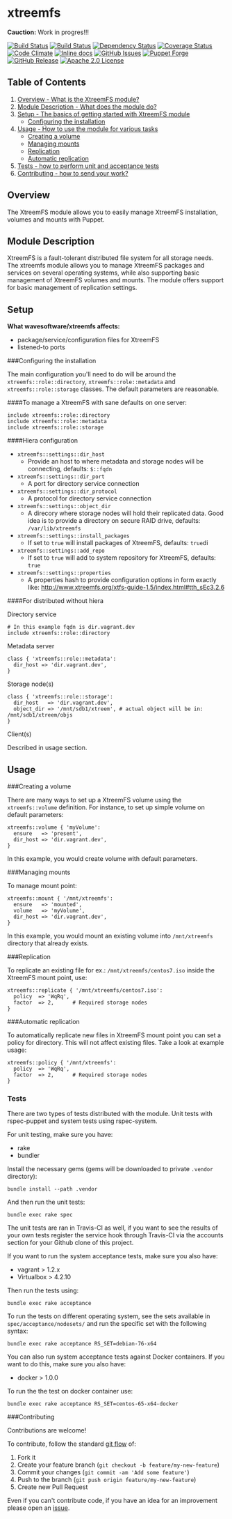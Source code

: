 xtreemfs
========

**Cauction:** Work in progres!!!

[![Build Status](https://img.shields.io/travis/wavesoftware/puppet-xtreemfs/develop.svg)](https://travis-ci.org/wavesoftware/puppet-xtreemfs) [![Build Status](http://jenkins-ro.wavesoftware.pl/buildStatus/icon?job=puppet-xtreemfs-acceptace-centos65)](http://jenkins-ro.wavesoftware.pl/job/puppet-xtreemfs-acceptace-centos65/) [![Dependency Status](https://gemnasium.com/wavesoftware/puppet-xtreemfs.svg)](https://gemnasium.com/wavesoftware/puppet-xtreemfs) [![Coverage Status](https://img.shields.io/coveralls/wavesoftware/puppet-xtreemfs/develop.svg)](https://coveralls.io/r/wavesoftware/puppet-xtreemfs?branch=develop) [![Code Climate](https://codeclimate.com/github/wavesoftware/puppet-xtreemfs/badges/gpa.svg?branch=develop)](https://codeclimate.com/github/wavesoftware/puppet-xtreemfs) [![Inline docs](http://inch-ci.org/github/wavesoftware/puppet-xtreemfs.svg?branch=develop)](http://inch-ci.org/github/wavesoftware/puppet-xtreemfs) [![GitHub Issues](https://img.shields.io/github/issues/wavesoftware/puppet-xtreemfs.svg)](https://github.com/wavesoftware/puppet-xtreemfs/issues)  [![Puppet Forge](https://img.shields.io/puppetforge/v/wavesoftware/xtreemfs.svg)](https://forge.puppetlabs.com/wavesoftware/xtreemfs) [![GitHub Release](https://img.shields.io/github/release/wavesoftware/puppet-xtreemfs.svg)](https://github.com/wavesoftware/puppet-xtreemfs/releases) [![Apache 2.0 License](http://img.shields.io/badge/license-Apache%202.0-blue.svg)](https://raw.githubusercontent.com/wavesoftware/puppet-xtreemfs/develop/LICENSE)

Table of Contents
-----------------

1. [Overview - What is the XtreemFS module?](#overview)
2. [Module Description - What does the module do?](#module-description)
3. [Setup - The basics of getting started with XtreemFS module](#setup)
    * [Configuring the installation](#configuring-the-installation) 
4. [Usage - How to use the module for various tasks](#usage)
    * [Creating a volume](#creating-a-volume) 
    * [Managing mounts](#managing-mounts)
    * [Replication](#replication)
    * [Automatic replication](#automatic-replication)
5. [Tests - how to perform unit and acceptance tests](#tests)
6. [Contributing - how to send your work?](#contributing)


Overview
--------

The XtreemFS module allows you to easily manage XtreemFS installation, volumes and mounts with Puppet.

Module Description
-------------------

XtreemFS is a fault-tolerant distributed file system for all storage needs. The xtreemfs module allows you to manage XtreemFS packages and services on several operating systems, while also supporting basic management of XtreemFS volumes and mounts. The module offers support for basic management of replication settings.

Setup
-----

**What wavesoftware/xtreemfs affects:**

* package/service/configuration files for XtreemFS
* listened-to ports


###Configuring the installation

The main configuration you'll need to do will be around the `xtreemfs::role::directory`, `xtreemfs::role::metadata` and `xtreemfs::role::storage` classes. The default parameters are reasonable. 

####To manage a XtreemFS with sane defaults on one server:

```puppet
include xtreemfs::role::directory
include xtreemfs::role::metadata
include xtreemfs::role::storage
```

####Hiera configuration

 - `xtreemfs::settings::dir_host`
     - Provide an host to where metadata and storage nodes will be connecting, defaults: `$::fqdn`
 - `xtreemfs::settings::dir_port`
     - A port for directory service connection
 - `xtreemfs::settings::dir_protocol`
     - A protocol for directory service connection
 - `xtreemfs::settings::object_dir`
     - A direcory where storage nodes will hold their replicated data. Good idea is to provide a directory on secure RAID drive, defaults: `/var/lib/xtreemfs`
 - `xtreemfs::settings::install_packages`
     - If set to `true` will install packages of XtreemFS, defaults: `true`di
 - `xtreemfs::settings::add_repo`
     - If set to `true` will add to system repository for XtreemFS, defaults: `true`
 - `xtreemfs::settings::properties`
     - A properties hash to provide configuration options in form exactly like: http://www.xtreemfs.org/xtfs-guide-1.5/index.html#tth_sEc3.2.6    
 

####For distributed without hiera

Directory service

```puppet
# In this example fqdn is dir.vagrant.dev
include xtreemfs::role::directory
```

Metadata server

```puppet
class { 'xtreemfs::role::metadata':
  dir_host => 'dir.vagrant.dev',
}
```

Storage node(s)

```puppet
class { 'xtreemfs::role::storage':
  dir_host   => 'dir.vagrant.dev',
  object_dir => '/mnt/sdb1/xtreem', # actual object will be in: /mnt/sdb1/xtreem/objs 
}
```

Client(s)

Described in usage section.


Usage
-----

###Creating a volume

There are many ways to set up a XtreemFS volume using the `xtreemfs::volume` definition. For instance, to set up simple volume on default parameters:

```puppet
xtreemfs::volume { 'myVolume':
  ensure   => 'present',
  dir_host => 'dir.vagrant.dev',
}
```
In this example, you would create volume with default parameters.

###Managing mounts

To manage mount point:

```puppet
xtreemfs::mount { '/mnt/xtreemfs':
  ensure   => 'mounted',
  volume   => 'myVolume',
  dir_host => 'dir.vagrant.dev',
}
```

In this example, you would mount an existing volume into `/mnt/xtreemfs` directory that already exists.

###Replication

To replicate an existing file for ex.: `/mnt/xtreemfs/centos7.iso` inside the XtreemFS mount point, use:

```puppet
xtreemfs::replicate { '/mnt/xtreemfs/centos7.iso':
  policy  => 'WqRq',
  factor  => 2,      # Required storage nodes
}
```

###Automatic replication

To automatically replicate new files in XtreemFS mount point you can set a policy for directory. This will not affect existing files. Take a look at example usage:

```puppet
xtreemfs::policy { '/mnt/xtreemfs':
  policy  => 'WqRq',
  factor  => 2,      # Required storage nodes
}
```

### Tests

There are two types of tests distributed with the module. Unit tests with rspec-puppet and system tests using rspec-system.

For unit testing, make sure you have:

* rake
* bundler

Install the necessary gems (gems will be downloaded to private `.vendor` directory):

```shell
bundle install --path .vendor
```

And then run the unit tests:

```shell
bundle exec rake spec
```

The unit tests are ran in Travis-CI as well, if you want to see the results of your own tests register the service hook through Travis-CI via the accounts section for your Github clone of this project.

If you want to run the system acceptance tests, make sure you also have:

* vagrant > 1.2.x
* Virtualbox > 4.2.10

Then run the tests using:

```shell
bundle exec rake acceptance
```

To run the tests on different operating system, see the sets available in `spec/acceptance/nodesets/` and run the specific set with the following syntax:

```shell
bundle exec rake acceptance RS_SET=debian-76-x64
```

You can also run system acceptance tests against Docker containers. If you want to do this, make sure you also have:

* docker > 1.0.0

To run the the test on docker container use:

```shell
bundle exec rake acceptance RS_SET=centos-65-x64-docker
```

###Contributing

Contributions are welcome!

To contribute, follow the standard [git flow](http://danielkummer.github.io/git-flow-cheatsheet/) of:

1. Fork it
1. Create your feature branch (`git checkout -b feature/my-new-feature`)
1. Commit your changes (`git commit -am 'Add some feature'`)
1. Push to the branch (`git push origin feature/my-new-feature`)
1. Create new Pull Request

Even if you can't contribute code, if you have an idea for an improvement please open an [issue](https://github.com/wavesoftware/xtreemfs/issues).
